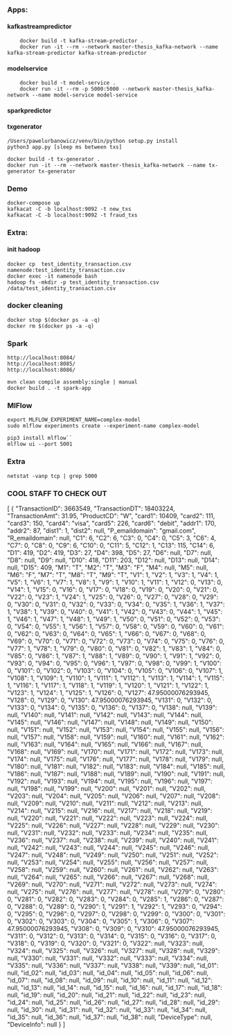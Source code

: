 ### Apps:

#### kafkastreampredictor
        docker build -t kafka-stream-predictor .
        docker run -it --rm --network master-thesis_kafka-network --name kafka-stream-predictor kafka-stream-predictor
     
#### modelservice
        docker build -t model-service .
        docker run -it --rm -p 5000:5000 --network master-thesis_kafka-network --name model-service model-service
#### sparkpredictor
        
#### txgenerator
    /Users/pawelurbanowicz/venv/bin/python setup.py install
    python3 app.py [sleep ms between txs]
    
    docker build -t tx-generator .
    docker run -it --rm --network master-thesis_kafka-network --name tx-generator tx-generator

### Demo
    docker-compose up
    kafkacat -C -b localhost:9092 -t new_txs
    kafkacat -C -b localhost:9092 -t fraud_txs
    
### Extra:

#### init hadoop
    docker cp  test_identity_transaction.csv namenode:test_identity_transaction.csv
    docker exec -it namenode bash
    hadoop fs -mkdir -p test_identity_transaction.csv /data/test_identity_transaction.csv

### docker cleaning 
    docker stop $(docker ps -a -q)
    docker rm $(docker ps -a -q)
  
### Spark
    http://localhost:8084/
    http://localhost:8085/
    http://localhost:8086/

    mvn clean compile assembly:single | manual
    docker build . -t spark-app

### MlFlow
    export MLFLOW_EXPERIMENT_NAME=complex-model
    sudo mlflow experiments create --experiment-name complex-model
        
    pip3 install mlflow``
    mlflow ui --port 5001

### Extra
    netstat -vanp tcp | grep 5000

### COOL STAFF TO CHECK OUT

[
  {
    "TransactionID": 3663549,
    "TransactionDT": 18403224,
    "TransactionAmt": 31.95,
    "ProductCD": "W",
    "card1": 10409,
    "card2": 111,
    "card3": 150,
    "card4": "visa",
    "card5": 226,
    "card6": "debit",
    "addr1": 170,
    "addr2": 87,
    "dist1": 1,
    "dist2": null,
    "P_emaildomain": "gmail.com",
    "R_emaildomain": null,
    "C1": 6,
    "C2": 6,
    "C3": 0,
    "C4": 0,
    "C5": 3,
    "C6": 4,
    "C7": 0,
    "C8": 0,
    "C9": 6,
    "C10": 0,
    "C11": 5,
    "C12": 1,
    "C13": 115,
    "C14": 6,
    "D1": 419,
    "D2": 419,
    "D3": 27,
    "D4": 398,
    "D5": 27,
    "D6": null,
    "D7": null,
    "D8": null,
    "D9": null,
    "D10": 418,
    "D11": 203,
    "D12": null,
    "D13": null,
    "D14": null,
    "D15": 409,
    "M1": "T",
    "M2": "T",
    "M3": "F",
    "M4": null,
    "M5": null,
    "M6": "F",
    "M7": "T",
    "M8": "T",
    "M9": "T",
    "V1": 1,
    "V2": 1,
    "V3": 1,
    "V4": 1,
    "V5": 1,
    "V6": 1,
    "V7": 1,
    "V8": 1,
    "V9": 1,
    "V10": 1,
    "V11": 1,
    "V12": 0,
    "V13": 0,
    "V14": 1,
    "V15": 0,
    "V16": 0,
    "V17": 0,
    "V18": 0,
    "V19": 0,
    "V20": 0,
    "V21": 0,
    "V22": 0,
    "V23": 1,
    "V24": 1,
    "V25": 0,
    "V26": 0,
    "V27": 0,
    "V28": 0,
    "V29": 0,
    "V30": 0,
    "V31": 0,
    "V32": 0,
    "V33": 0,
    "V34": 0,
    "V35": 1,
    "V36": 1,
    "V37": 1,
    "V38": 1,
    "V39": 0,
    "V40": 0,
    "V41": 1,
    "V42": 0,
    "V43": 0,
    "V44": 1,
    "V45": 1,
    "V46": 1,
    "V47": 1,
    "V48": 1,
    "V49": 1,
    "V50": 0,
    "V51": 0,
    "V52": 0,
    "V53": 0,
    "V54": 0,
    "V55": 1,
    "V56": 1,
    "V57": 0,
    "V58": 0,
    "V59": 0,
    "V60": 0,
    "V61": 0,
    "V62": 0,
    "V63": 0,
    "V64": 0,
    "V65": 1,
    "V66": 0,
    "V67": 0,
    "V68": 0,
    "V69": 0,
    "V70": 0,
    "V71": 0,
    "V72": 0,
    "V73": 0,
    "V74": 0,
    "V75": 0,
    "V76": 0,
    "V77": 1,
    "V78": 1,
    "V79": 0,
    "V80": 0,
    "V81": 0,
    "V82": 1,
    "V83": 1,
    "V84": 0,
    "V85": 0,
    "V86": 1,
    "V87": 1,
    "V88": 1,
    "V89": 0,
    "V90": 1,
    "V91": 1,
    "V92": 0,
    "V93": 0,
    "V94": 0,
    "V95": 0,
    "V96": 1,
    "V97": 0,
    "V98": 0,
    "V99": 1,
    "V100": 0,
    "V101": 0,
    "V102": 0,
    "V103": 0,
    "V104": 0,
    "V105": 0,
    "V106": 0,
    "V107": 1,
    "V108": 1,
    "V109": 1,
    "V110": 1,
    "V111": 1,
    "V112": 1,
    "V113": 1,
    "V114": 1,
    "V115": 1,
    "V116": 1,
    "V117": 1,
    "V118": 1,
    "V119": 1,
    "V120": 1,
    "V121": 1,
    "V122": 1,
    "V123": 1,
    "V124": 1,
    "V125": 1,
    "V126": 0,
    "V127": 47.95000076293945,
    "V128": 0,
    "V129": 0,
    "V130": 47.95000076293945,
    "V131": 0,
    "V132": 0,
    "V133": 0,
    "V134": 0,
    "V135": 0,
    "V136": 0,
    "V137": 0,
    "V138": null,
    "V139": null,
    "V140": null,
    "V141": null,
    "V142": null,
    "V143": null,
    "V144": null,
    "V145": null,
    "V146": null,
    "V147": null,
    "V148": null,
    "V149": null,
    "V150": null,
    "V151": null,
    "V152": null,
    "V153": null,
    "V154": null,
    "V155": null,
    "V156": null,
    "V157": null,
    "V158": null,
    "V159": null,
    "V160": null,
    "V161": null,
    "V162": null,
    "V163": null,
    "V164": null,
    "V165": null,
    "V166": null,
    "V167": null,
    "V168": null,
    "V169": null,
    "V170": null,
    "V171": null,
    "V172": null,
    "V173": null,
    "V174": null,
    "V175": null,
    "V176": null,
    "V177": null,
    "V178": null,
    "V179": null,
    "V180": null,
    "V181": null,
    "V182": null,
    "V183": null,
    "V184": null,
    "V185": null,
    "V186": null,
    "V187": null,
    "V188": null,
    "V189": null,
    "V190": null,
    "V191": null,
    "V192": null,
    "V193": null,
    "V194": null,
    "V195": null,
    "V196": null,
    "V197": null,
    "V198": null,
    "V199": null,
    "V200": null,
    "V201": null,
    "V202": null,
    "V203": null,
    "V204": null,
    "V205": null,
    "V206": null,
    "V207": null,
    "V208": null,
    "V209": null,
    "V210": null,
    "V211": null,
    "V212": null,
    "V213": null,
    "V214": null,
    "V215": null,
    "V216": null,
    "V217": null,
    "V218": null,
    "V219": null,
    "V220": null,
    "V221": null,
    "V222": null,
    "V223": null,
    "V224": null,
    "V225": null,
    "V226": null,
    "V227": null,
    "V228": null,
    "V229": null,
    "V230": null,
    "V231": null,
    "V232": null,
    "V233": null,
    "V234": null,
    "V235": null,
    "V236": null,
    "V237": null,
    "V238": null,
    "V239": null,
    "V240": null,
    "V241": null,
    "V242": null,
    "V243": null,
    "V244": null,
    "V245": null,
    "V246": null,
    "V247": null,
    "V248": null,
    "V249": null,
    "V250": null,
    "V251": null,
    "V252": null,
    "V253": null,
    "V254": null,
    "V255": null,
    "V256": null,
    "V257": null,
    "V258": null,
    "V259": null,
    "V260": null,
    "V261": null,
    "V262": null,
    "V263": null,
    "V264": null,
    "V265": null,
    "V266": null,
    "V267": null,
    "V268": null,
    "V269": null,
    "V270": null,
    "V271": null,
    "V272": null,
    "V273": null,
    "V274": null,
    "V275": null,
    "V276": null,
    "V277": null,
    "V278": null,
    "V279": 0,
    "V280": 0,
    "V281": 0,
    "V282": 0,
    "V283": 0,
    "V284": 0,
    "V285": 1,
    "V286": 0,
    "V287": 0,
    "V288": 0,
    "V289": 0,
    "V290": 1,
    "V291": 1,
    "V292": 1,
    "V293": 0,
    "V294": 0,
    "V295": 0,
    "V296": 0,
    "V297": 0,
    "V298": 0,
    "V299": 0,
    "V300": 0,
    "V301": 0,
    "V302": 0,
    "V303": 0,
    "V304": 0,
    "V305": 1,
    "V306": 0,
    "V307": 47.95000076293945,
    "V308": 0,
    "V309": 0,
    "V310": 47.95000076293945,
    "V311": 0,
    "V312": 0,
    "V313": 0,
    "V314": 0,
    "V315": 0,
    "V316": 0,
    "V317": 0,
    "V318": 0,
    "V319": 0,
    "V320": 0,
    "V321": 0,
    "V322": null,
    "V323": null,
    "V324": null,
    "V325": null,
    "V326": null,
    "V327": null,
    "V328": null,
    "V329": null,
    "V330": null,
    "V331": null,
    "V332": null,
    "V333": null,
    "V334": null,
    "V335": null,
    "V336": null,
    "V337": null,
    "V338": null,
    "V339": null,
    "id_01": null,
    "id_02": null,
    "id_03": null,
    "id_04": null,
    "id_05": null,
    "id_06": null,
    "id_07": null,
    "id_08": null,
    "id_09": null,
    "id_10": null,
    "id_11": null,
    "id_12": null,
    "id_13": null,
    "id_14": null,
    "id_15": null,
    "id_16": null,
    "id_17": null,
    "id_18": null,
    "id_19": null,
    "id_20": null,
    "id_21": null,
    "id_22": null,
    "id_23": null,
    "id_24": null,
    "id_25": null,
    "id_26": null,
    "id_27": null,
    "id_28": null,
    "id_29": null,
    "id_30": null,
    "id_31": null,
    "id_32": null,
    "id_33": null,
    "id_34": null,
    "id_35": null,
    "id_36": null,
    "id_37": null,
    "id_38": null,
    "DeviceType": null,
    "DeviceInfo": null
  }
]

